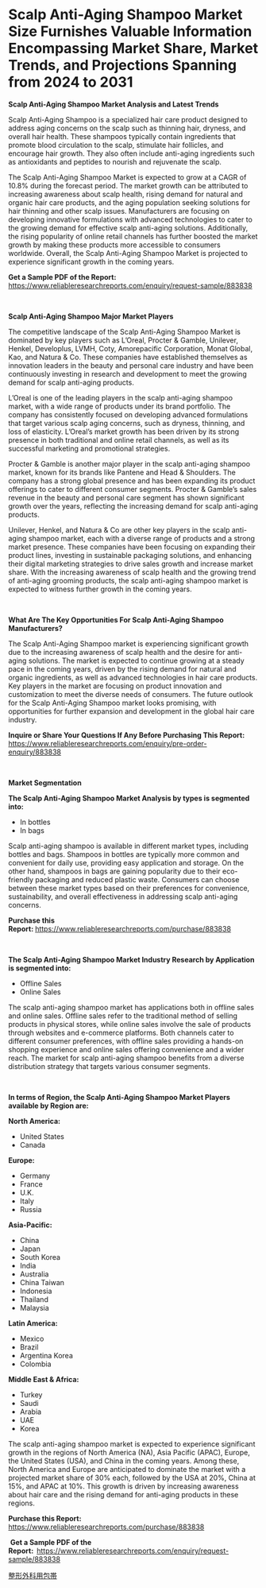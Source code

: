 <p><h1>Scalp Anti-Aging Shampoo Market Size Furnishes Valuable Information Encompassing Market Share, Market Trends, and Projections Spanning from 2024 to 2031</h1></p><p><strong>Scalp Anti-Aging Shampoo Market Analysis and Latest Trends</strong></p>
<p><p>Scalp Anti-Aging Shampoo is a specialized hair care product designed to address aging concerns on the scalp such as thinning hair, dryness, and overall hair health. These shampoos typically contain ingredients that promote blood circulation to the scalp, stimulate hair follicles, and encourage hair growth. They also often include anti-aging ingredients such as antioxidants and peptides to nourish and rejuvenate the scalp.</p><p>The Scalp Anti-Aging Shampoo Market is expected to grow at a CAGR of 10.8% during the forecast period. The market growth can be attributed to increasing awareness about scalp health, rising demand for natural and organic hair care products, and the aging population seeking solutions for hair thinning and other scalp issues. Manufacturers are focusing on developing innovative formulations with advanced technologies to cater to the growing demand for effective scalp anti-aging solutions. Additionally, the rising popularity of online retail channels has further boosted the market growth by making these products more accessible to consumers worldwide. Overall, the Scalp Anti-Aging Shampoo Market is projected to experience significant growth in the coming years.</p></p>
<p><strong>Get a Sample PDF of the Report:&nbsp;</strong> <a href="https://www.reliableresearchreports.com/enquiry/request-sample/883838">https://www.reliableresearchreports.com/enquiry/request-sample/883838</a></p>
<p>&nbsp;</p>
<p><strong>Scalp Anti-Aging Shampoo Major Market Players</strong></p>
<p><p>The competitive landscape of the Scalp Anti-Aging Shampoo Market is dominated by key players such as L’Oreal, Procter & Gamble, Unilever, Henkel, Developlus, LVMH, Coty, Amorepacific Corporation, Monat Global, Kao, and Natura & Co. These companies have established themselves as innovation leaders in the beauty and personal care industry and have been continuously investing in research and development to meet the growing demand for scalp anti-aging products.</p><p>L’Oreal is one of the leading players in the scalp anti-aging shampoo market, with a wide range of products under its brand portfolio. The company has consistently focused on developing advanced formulations that target various scalp aging concerns, such as dryness, thinning, and loss of elasticity. L’Oreal’s market growth has been driven by its strong presence in both traditional and online retail channels, as well as its successful marketing and promotional strategies.</p><p>Procter & Gamble is another major player in the scalp anti-aging shampoo market, known for its brands like Pantene and Head & Shoulders. The company has a strong global presence and has been expanding its product offerings to cater to different consumer segments. Procter & Gamble’s sales revenue in the beauty and personal care segment has shown significant growth over the years, reflecting the increasing demand for scalp anti-aging products.</p><p>Unilever, Henkel, and Natura & Co are other key players in the scalp anti-aging shampoo market, each with a diverse range of products and a strong market presence. These companies have been focusing on expanding their product lines, investing in sustainable packaging solutions, and enhancing their digital marketing strategies to drive sales growth and increase market share. With the increasing awareness of scalp health and the growing trend of anti-aging grooming products, the scalp anti-aging shampoo market is expected to witness further growth in the coming years.</p></p>
<p>&nbsp;</p>
<p><strong>What Are The Key Opportunities For Scalp Anti-Aging Shampoo Manufacturers?</strong></p>
<p><p>The Scalp Anti-Aging Shampoo market is experiencing significant growth due to the increasing awareness of scalp health and the desire for anti-aging solutions. The market is expected to continue growing at a steady pace in the coming years, driven by the rising demand for natural and organic ingredients, as well as advanced technologies in hair care products. Key players in the market are focusing on product innovation and customization to meet the diverse needs of consumers. The future outlook for the Scalp Anti-Aging Shampoo market looks promising, with opportunities for further expansion and development in the global hair care industry.</p></p>
<p><strong>Inquire or Share Your Questions If Any Before Purchasing This Report:</strong> <a href="https://www.reliableresearchreports.com/enquiry/pre-order-enquiry/883838">https://www.reliableresearchreports.com/enquiry/pre-order-enquiry/883838</a></p>
<p>&nbsp;</p>
<p><strong>Market Segmentation</strong></p>
<p><strong>The Scalp Anti-Aging Shampoo Market Analysis by types is segmented into:</strong></p>
<p><ul><li>In bottles</li><li>In bags</li></ul></p>
<p><p>Scalp anti-aging shampoo is available in different market types, including bottles and bags. Shampoos in bottles are typically more common and convenient for daily use, providing easy application and storage. On the other hand, shampoos in bags are gaining popularity due to their eco-friendly packaging and reduced plastic waste. Consumers can choose between these market types based on their preferences for convenience, sustainability, and overall effectiveness in addressing scalp anti-aging concerns.</p></p>
<p><strong>Purchase this Report:&nbsp;</strong><a href="https://www.reliableresearchreports.com/purchase/883838">https://www.reliableresearchreports.com/purchase/883838</a></p>
<p>&nbsp;</p>
<p><strong>The Scalp Anti-Aging Shampoo Market Industry Research by Application is segmented into:</strong></p>
<p><ul><li>Offline Sales</li><li>Online Sales</li></ul></p>
<p><p>The scalp anti-aging shampoo market has applications both in offline sales and online sales. Offline sales refer to the traditional method of selling products in physical stores, while online sales involve the sale of products through websites and e-commerce platforms. Both channels cater to different consumer preferences, with offline sales providing a hands-on shopping experience and online sales offering convenience and a wider reach. The market for scalp anti-aging shampoo benefits from a diverse distribution strategy that targets various consumer segments.</p></p>
<p>&nbsp;</p>
<p><strong>In terms of Region, the Scalp Anti-Aging Shampoo Market Players available by Region are:</strong></p>
<p>
    <p> <strong> North America: </strong>
        <ul>
            <li>United States</li>
            <li>Canada</li>
        </ul>
        </p> 
    <p> <strong> Europe: </strong>
        <ul>
            <li>Germany</li>
            <li>France</li>
            <li>U.K.</li>
            <li>Italy</li>
            <li>Russia</li>
        </ul>
        </p> 
    <p> <strong> Asia-Pacific: </strong>
        <ul>
            <li>China</li>
            <li>Japan</li>
            <li>South Korea</li>
            <li>India</li>
            <li>Australia</li>
            <li>China Taiwan</li>
            <li>Indonesia</li>
            <li>Thailand</li>
            <li>Malaysia</li>
        </ul>
        </p> 
    <p> <strong> Latin America: </strong>
        <ul>
            <li>Mexico</li>
            <li>Brazil</li>
            <li>Argentina Korea</li>
            <li>Colombia</li>
        </ul>
        </p> 
    <p> <strong> Middle East & Africa: </strong>
        <ul>
            <li>Turkey</li>
            <li>Saudi</li>
            <li>Arabia</li>
            <li>UAE</li>
            <li>Korea</li>
        </ul>
    </p>
    </p>
<p><p>The scalp anti-aging shampoo market is expected to experience significant growth in the regions of North America (NA), Asia Pacific (APAC), Europe, the United States (USA), and China in the coming years. Among these, North America and Europe are anticipated to dominate the market with a projected market share of 30% each, followed by the USA at 20%, China at 15%, and APAC at 10%. This growth is driven by increasing awareness about hair care and the rising demand for anti-aging products in these regions.</p></p>
<p><strong>Purchase this Report: </strong><a href="https://www.reliableresearchreports.com/purchase/883838">https://www.reliableresearchreports.com/purchase/883838</a></p>
<p>&nbsp;<strong>Get a Sample PDF of the Report:&nbsp;&nbsp;</strong><a href="https://www.reliableresearchreports.com/enquiry/request-sample/883838">https://www.reliableresearchreports.com/enquiry/request-sample/883838</a></p>
<p><strong></strong></p>
<p><p><a href="https://github.com/lababdou/Market-Research-Report-List-3/blob/main/14850836986.md">整形外科用包帯</a></p></p>